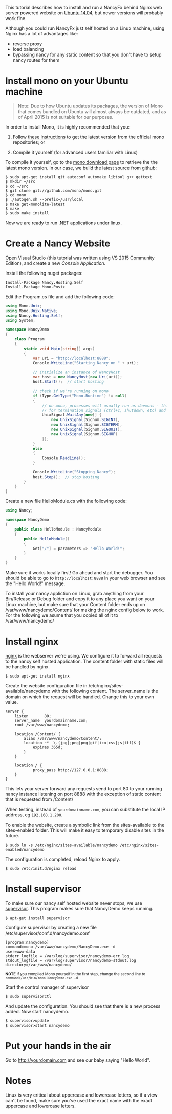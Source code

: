 This tutorial describes how to install and run a NancyFx behind Nginx web server powered website on [Ubuntu 14.04][ubuntu], but newer versions will probably work fine.

Although you could run NancyFx just self hosted on a Linux machine, using Nginx has a lot of advantages like:

* reverse proxy 
* load balancing
* bypassing nancy for any static content so that you don't have to setup nancy routes for them

# Install mono on your Ubuntu machine

> Note: Due to how Ubuntu updates its packages, the version of Mono that comes bundled on Ubuntu will almost always be outdated, and as of April 2015 is not suitable for our purposes.

In order to install Mono, it is highly recommended that you:

1. Follow [these instructions](http://www.mono-project.com/docs/getting-started/install/linux/#debian-ubuntu-and-derivatives) to get the latest version from the official mono repositories; or

2. Compile it yourself (for advanced users familiar with Linux)

To compile it yourself, go to the [mono download page][getmono] to retrieve the the latest mono version. In our case, we build the latest source from github:

    $ sudo apt-get install git autoconf automake libtool g++ gettext
    $ mkdir ~/src
    $ cd ~/src
    $ git clone git://github.com/mono/mono.git
    $ cd mono
    $ ./autogen.sh --prefix=/usr/local
    $ make get-monolite-latest
    $ make
    $ sudo make install

Now we are ready to run .NET applications under linux.

# Create a Nancy Website

Open Visual Studio (this tutorial was written using VS 2015 Community Edition), and create a new *Console Application*.

Install the following nuget packages:

```
Install-Package Nancy.Hosting.Self
Install-Package Mono.Posix
```

Edit the Program.cs file and add the following code:

```cs
using Mono.Unix;
using Mono.Unix.Native;
using Nancy.Hosting.Self;
using System;

namespace NancyDemo
{
    class Program
    {
        static void Main(string[] args)
        {
            var uri = "http://localhost:8888";
            Console.WriteLine("Starting Nancy on " + uri);

            // initialize an instance of NancyHost
            var host = new NancyHost(new Uri(uri));
            host.Start();  // start hosting

            // check if we're running on mono
            if (Type.GetType("Mono.Runtime") != null)
            {
                // on mono, processes will usually run as daemons - this allows you to listen
                // for termination signals (ctrl+c, shutdown, etc) and finalize correctly
                UnixSignal.WaitAny(new[] {
                    new UnixSignal(Signum.SIGINT),
                    new UnixSignal(Signum.SIGTERM),
                    new UnixSignal(Signum.SIGQUIT),
                    new UnixSignal(Signum.SIGHUP)
                });
            }
            else
            {
                Console.ReadLine();
            }

            Console.WriteLine("Stopping Nancy");
            host.Stop();  // stop hosting
        }
    }
}
```

Create a new file HelloModule.cs with the following code:

```cs
using Nancy;

namespace NancyDemo
{
    public class HelloModule : NancyModule
    {
        public HelloModule()
        {
            Get["/"] = parameters => "Hello World!";
        }
    }
}
```

Make sure it works locally first! Go ahead and start the debugger. You should be able to go to `http://localhost:8888` in your web browser and see the "Hello World!" message.

To install your nancy appliction on Linux, grab anything from your Bin/Release or Debug folder and copy it to any place you want on your Linux machine, but make sure that your Content folder ends up on  /var/www/nancydemo/Content/ for making the nginx config below to work. For the following we asume that you copied all of it to /var/www/nancydemo/ 

# Install nginx
[nginx][nginx] is the webserver we're using. We configure it to forward all requests to the nancy self hosted application. The content folder with static files will be handled by nginx.

    $ sudo apt-get install nginx

Create the website configuration file in /etc/nginx/sites-available/nancydemo with the following content. The server_name is the domain on which the request will be handled. Change this to your own value.

    server {
        listen       80;
        server_name  yourdomainname.com;
        root /var/www/nancydemo;

        location /Content/ {
            alias /var/www/nancydemo/Content/;
            location ~*  \.(jpg|jpeg|png|gif|ico|css|js|ttf)$ {
                expires 365d;
            }
        }

        location / {
                proxy_pass http://127.0.0.1:8888;
        }
    }

This lets your server forward any requests send to port 80 to your running nancy instance listening on port 8888 with the exception of static content that is requested from /Content/

When testing, instead of `yourdomainname.com`, you can substitute the local IP address, eg `192.168.1.200`.

To enable the website, create a symbolic link from the sites-available to the sites-enabled folder. This will make it easy to temporary disable sites in the future.

    $ sudo ln -s /etc/nginx/sites-available/nancydemo /etc/nginx/sites-enabled/nancydemo

The configuration is completed, reload Nginx to apply.

    $ sudo /etc/init.d/nginx reload

# Install supervisor
To make sure our nancy self hosted website never stops, we use [supervisor][supervisor]. This program makes sure that NancyDemo keeps running.

    $ apt-get install supervisor

Configure supervisor by creating a new file /etc/supervisor/conf.d/nancydemo.conf

    [program:nancydemo]
    command=mono /var/www/nancydemo/NancyDemo.exe -d
    user=www-data
    stderr_logfile = /var/log/supervisor/nancydemo-err.log
    stdout_logfile = /var/log/supervisor/nancydemo-stdout.log
    directory=/var/www/nancydemo/

<sup>**NOTE** If you compiled Mono yourself in the first step, change the second line to `command=/usr/bin/mono NancyDemo.exe -d`</sup>

Start the control manager of supervisor

    $ sudo supervisorctl

And update the configuration. You should see that there is a new process added. Now start nancydemo.

    $ supervisor>update
    $ supervisor>start nancydemo

# Put your hands in the air
Go to http://yourdomain.com and see our baby saying "Hello World".

# Notes
Linux is very critical about uppercase and lowercase letters, so if a view can't be found, make sure you've used the exact name with the exact uppercase and lowercase letters.

[getmono]: http://mono-project.com/Obtaining_Mono
[ubuntu]: http://www.ubuntu.com/download/desktop
[supervisor]: http://supervisord.org/
[nginx]: http://nginx.org/
[nancy-nuget]: https://www.dropbox.com/s/8fyp5725ghqiwte/NancyNuget.png "nancy nuget"
